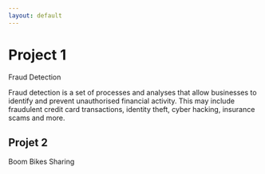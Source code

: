 ```yaml
---
layout: default
---
```


# Project 1

Fraud Detection


Fraud detection is a set of processes and analyses that allow businesses to identify and prevent unauthorised financial activity. This may include fraudulent credit card transactions, identity theft, cyber hacking, insurance scams and more.

## Projet 2

Boom Bikes Sharing
